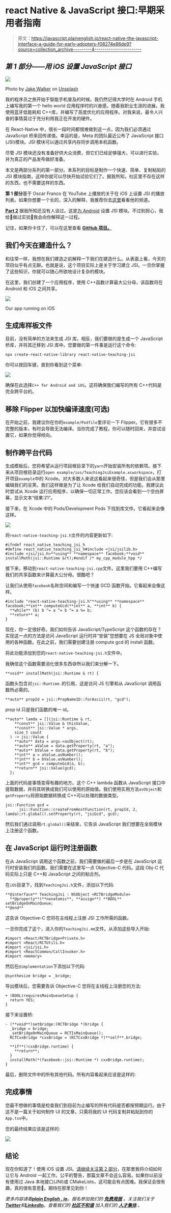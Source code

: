 # react Native & JavaScript 接口:早期采用者指南

> 原文：<https://javascript.plainenglish.io/react-native-the-javascript-interface-a-guide-for-early-adopters-f08274e86de9?source=collection_archive---------4----------------------->

## *第 1 部分——用 iOS 设置 JavaScript 接口*

![](img/a312b7bda6876e609d467c08f35f08da.png)

Photo by [Jake Walker](https://unsplash.com/@jakewalker?utm_source=unsplash&utm_medium=referral&utm_content=creditCopyText) on [Unsplash](https://unsplash.com/s/photos/code-ios-swift-xcode?utm_source=unsplash&utm_medium=referral&utm_content=creditCopyText)

我的程序员之旅开始于智能手机普及的时候。我仍然记得大学时在 Android 手机上编写我的第一个 hello world 应用程序时的兴奋感。随着我职业生涯的进展，我使用蓝牙低能耗和 C++库，并编写了高度优化的应用程序。对我来说，最令人兴奋的事情莫过于充分利用我正在开发的硬件。

在 React-Native 中，很长一段时间都很难做到这一点，因为我们必须通过 JavaScript 桥来回传递值。幸运的是，Meta 的团队最近公布了 JavaScript 接口(JSI)模块。JSI 模块可以通过共享内存同步调用本机函数。

尽管 JSI 模块还没有准备好供大众消费，但它们已经足够强大，可以进行实验，并为真正的产品发布做好准备。

本文是两部分系列的第一部分。本系列的目标是制作一个快速、简单、复制粘贴的 JSI 模块指南，这样你就可以尽快开始试验它们了。据我所知，社区里不存在这样的东西，也不需要这样的东西。

**第 1 部分**基于 Oscar Franco 在 YouTube 上播放的关于在 iOS 上设置 JSI 的播放列表。如果你想要一个长的，深入的解释，我推荐你去[这里](https://www.youtube.com/watch?v=DA3KXef81sg&list=PLanS_SVm5swimC_m5zWfly0EPJTk7Tsp8)看看他的频道。

[**Part 2**](/react-native-the-javascript-interface-a-guide-for-early-adopters-c42c46f6fe4b) 据我所知还没有人谈过。这是[为 Android](/react-native-the-javascript-interface-a-guide-for-early-adopters-c42c46f6fe4b) 设置 JSI 模块。不过别担心，我给🧑‍做过实验🔬我会向你解释这一过程。

记住，如果你卡住了，可以在这里查看 [**GitHub 项目。**](https://github.com/friyiajr/EarlyJSITutorial)

## 我们今天在建造什么？

和往常一样，我想在我们建造之前解释一下我们在建造什么。从表面上看，今天的项目似乎有点无聊。也就是说，这个项目实际上是关于学习建立 JSI。一旦你掌握了这些知识，你就可以随心所欲地设计复杂的模块。

在这里，我们创建了一个应用程序，使用 C++函数计算最大公分母，该函数将在 Android 和 iOS 之间共享。

![](img/a356da2325ceda857b3fdd3ed1b03ad0.png)

Our app running on iOS

## 生成库样板文件

目前，没有简单的方法来生成 JSI 库。相反，我们要做的是生成一个 JavaScript 桥库，并将其迁移到 JSI 库中。您要做的第一件事是运行这个命令:

`npx create-react-native-library react-native-teaching-jsi`

你可以按回车键，直到你看到这个菜单:

![](img/f6759498006f07c550c175fbb2abd2c2.png)

确保在此选择`C++ for Android and iOS`。这将确保我们编写的所有 C++代码是完全跨平台的。

## 移除 Flipper 以加快编译速度(可选)

在开始之前，我建议你在你的`example/Podfile`里评论一下 Flipper。它有很多不完整的版本，有时会导致无法编译。当你完成了教程，你可以随时回来，并尝试设置它，如果你觉得倾向。

## 制作跨平台代码

生成模板后，您将希望从运行项目根目录下的`yarn`开始安装所有的依赖项。接下来从项目根目录运行`open example/ios/TeachingJsiExample.xcworkspace`，打开项目`example`中的 Xcode。对大多数人来说这看起来很奇怪，但是我们会从那里编辑我们的豆荚。我们这样做是为了让 Xcode 给我们自动完成的功能。我建议此时尝试从 Xcode 运行应用程序，以确保一切正常工作。您应该会看到一个空白屏幕，显示文本“结果:21”。

接下来，在 Xcode 中的 Pods/Development Pods 下找到库文件。它看起来会像这样。

![](img/5ae6bac556191c4c069b3a9696ff0ab6.png)

将`react-native-teaching-jsi.h`文件的内容更新如下:

```
#ifndef react_native_teaching_jsi_h
#define react_native_teaching_jsi_h#include <jsi/jsilib.h>
#include <jsi/jsi.h>**using** **namespace** facebook;**void** installMath(jsi::Runtime &rt);#endif /* my_cpp_module_hpp */
```

接下来，移动到`react-native-teaching-jsi.cpp`文件。这里我们要用 C++编写我们的共享函数来计算最大公分母。很酷吧？

让我们从使用`facebook`名称空间和编写一个快速 GCD 函数开始。它看起来会像这样。

```
#include "react-native-teaching-jsi.h"**using** **namespace** facebook;**int** computeGcd(**int** a, **int** b) {
  **while** (b) b ^= a ^= b ^= a %= b;
  **return** a;
}
```

现在，你一定很好奇。我们如何告诉 JavaScript/TypeScript 这个函数的存在？实现这一点的方法是访问 JavaScript 运行时并“安装”您想要在 JS 全局对象中使用的各种函数。在此之前，我们需要创建注册 compute gcd 的 install 函数。

将此功能添加到您的`react-native-teaching-jsi.h`文件中。

我确信这个函数需要消化很多东西😅所以我们来分解一下。

```
**void** installMath(jsi::Runtime & rt) {
```

函数头包含对`jsi::Runtime.`的引用，这是访问 JS 引擎和从 JavaScript 调用函数所必需的。

```
**auto** propId = jsi::PropNameID::forAscii(rt, "gcd");
```

prop id 只是我们函数的唯一 id。

```
**auto** lamda = [](jsi::Runtime & rt,
    **const** jsi::Value & thisValue,
    **const** jsi::Value * args,
    size_t count
  ) -> jsi::Value {
    **auto** data = args->asObject(rt);
    **auto** aValue = data.getProperty(rt, "a");
    **auto** bValue = data.getProperty(rt, "b");
    **int** a = aValue.asNumber();
    **int** b = bValue.asNumber();
    **int** gcd = computeGcd(a, b);
    **return** jsi::Value(gcd);
  };
```

上面的代码是事情变得有趣的地方。这个 C++ lambda 函数从 JavaScript 接口中提取数据，并将其转换成我们可以使用的原始值。我们使用实用方法`asObject`和`getProperty`将原始数据转换成 C++可以处理的数据类型。

```
jsi::Function gcd = 
      jsi::Function::createFromHostFunction(rt, propId, 2, lamda);rt.global().setProperty(rt, "jsiGcd", gcd);
```

然后我们通过调用`rt.global()`来结束，它告诉 JavaScript 我们想要在全局模块上注册这个函数。

## 在 JavaScript 运行时注册函数

在从 JavaScript 调用这个函数之前，我们需要做的最后一步是在 JavaScript 运行时安装我们的函数。我们需要在这里写一点 Objective-C 代码。这段 Obj-C 代码实际上只是 C++和 JavaScript 之间的粘合剂。

在`iOS`目录下，找到`TeachingJsi.h`文件，添加以下代码:

```
**@interface** TeachingJsi : NSObject <RCTBridgeModule>
  **@property**(**nonatomic**, **assign**) **BOOL** setBridgeOnMainQueue;
**@end**
```

这告诉 Objective-C 您将在主线程上注册 JSI 工作所需的函数。

一旦你完成了这个，进入你的`TeachingJsi.mm`文件。从添加这些导入开始:

```
#import <React/RCTBridge+Private.h>
#import <React/RCTUtils.h>
#import <jsi/jsi.h>
#import <ReactCommon/CallInvoker.h>
#import <memory>
```

然后在`@implementation`下添加以下代码:

```
@synthesize bridge = _bridge;
```

导出模块后，您需要告诉 Objective-C 您将在主线程上注册您的方法:

```
+ (BOOL)requiresMainQueueSetup {
  return YES;
}
```

接下来设置桥:

```
- (**void**)setBridge:(RCTBridge *)bridge {
  _bridge = bridge;
  _setBridgeOnMainQueue = RCTIsMainQueue();
  RCTCxxBridge *cxxBridge = (RCTCxxBridge *)**self**.bridge;

  **if**(!cxxBridge.runtime) {
    **return**;
  }
  installMath(*(facebook::jsi::Runtime *) cxxBridge.runtime);
}
```

最后，删除文件中的所有其他代码。所有内容看起来应该是这样的:

## 完成事情

您最不想做的事情是检查我们到目前为止编写的所有代码是否都按预期运行。由于这不是一篇关于如何制作 UI 的文章，只需将我的 UI 代码复制并粘贴到你的`App.tsx`中。

您的最终结果应该是这样的:

![](img/a356da2325ceda857b3fdd3ed1b03ad0.png)

## **结论**

现在你知道了！使用 iOS 设置 JSI。[请继续关注第 2 部分](/react-native-the-javascript-interface-a-guide-for-early-adopters-c42c46f6fe4b)，在那里我将介绍如何让它与 Android 一起工作。公平的警告，那篇文章不会这么容易。如果你以前没有使用过 Java 本地接口(JNI)或 CMakeLists，这可能会有点困难。我保证会很有趣，真的很有意思🙂。期待在那里见到你！

*更多内容请看*[***plain English . io***](https://plainenglish.io/)*。报名参加我们的* [***免费周报***](http://newsletter.plainenglish.io/) *。关注我们关于*[***Twitter***](https://twitter.com/inPlainEngHQ)*和*[***LinkedIn***](https://www.linkedin.com/company/inplainenglish/)*。查看我们的* [***社区不和谐***](https://discord.gg/GtDtUAvyhW) *加入我们的* [***人才集体***](https://inplainenglish.pallet.com/talent/welcome) *。*
